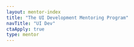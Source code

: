 ```yaml
---
layout: mentor-index
title: "The UI Development Mentoring Program"
navTitle: "UI Dev"
ctaApply: true
type: mentor
---
```

